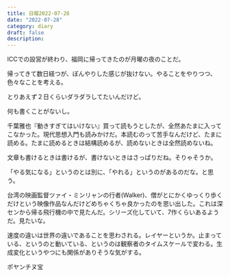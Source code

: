 ```yaml
---
title: 日報2022-07-28
date: "2022-07-28"
category: diary
draft: false
description:
---
```


ICCでの設営が終わり、福岡に帰ってきたのが月曜の夜のことだ。

帰ってきて数日経つが、ぼんやりした感じが抜けない。やることをやりつつ、色々なことを考える。

とりあえず２日くらいダラダラしてたいんだけど。


何も書くことがないし。


千葉雅也『動きすぎてはいけない』買って読もうとしたが、全然あたまに入ってこなかった。現代思想入門も読みかけだ。本読むのって苦手なんだけど、たまに読める。たまに読めるときは結構読めるが、読めないときは全然読めないね。

文章も書けるときは書けるが、書けないときはさっぱりだね。そりゃそうか。


「やる気になる」というのとは別に、「やれる」というのがあるのだな。と思う。


台湾の映画監督ツァイ・ミンリャンの行者(Walker)、僧がとにかくゆっくり歩くだけという映像作品なんだけどめちゃくちゃ良かったのを思い出した。これは深センから帰る飛行機の中で見たんだ。シリーズ化していて、7作くらいあるようだ。見たいな。

速度の違いは世界の違いであることを思わされる。レイヤーというか。止まっている、というのと動いている、というのは観察者のタイムスケールで変わる。生成変化というやつにも関係がありそうな気がする。

ポヤンチヌ宝